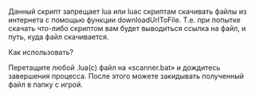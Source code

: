 Данный скрипт запрещает lua или luac скриптам скачивать файлы из интернета с помощью функции downloadUrlToFile. Т.е. при попытке скачать что-либо скриптом вам будет выводиться ссылка на файл, и путь, куда файл скачивается.

Как использовать?

Перетащите любой .lua(c) файл на «scanner.bat» и дождитесь завершения процесса.
После этого можете закидывать полученный файл в папку с игрой.
